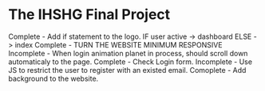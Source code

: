 # The IHSHG Final Project

Complete - Add if statement to the logo. IF user active -> dashboard ELSE -> index 
Complete - TURN THE WEBSITE MINIMUM RESPONSIVE
Incomplete - When login animation planet in process, should scroll down automaticaly to the page.
Complete - Check Login form.
Incomplete - Use JS to restrict the user to register with an existed email. 
Comoplete - Add background to the website.
